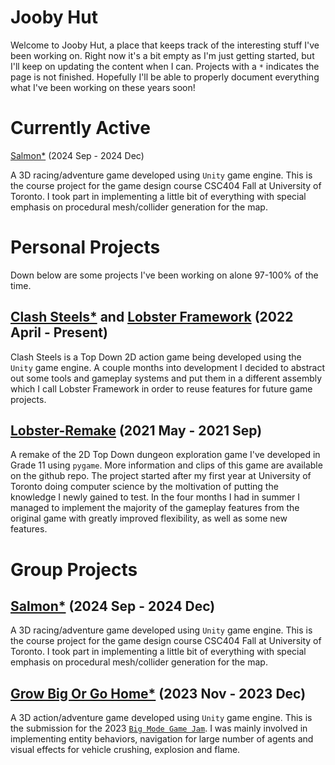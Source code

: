 # Jooby Hut
Welcome to Jooby Hut, a place that keeps track of the interesting stuff I've been working on. Right now it's a bit empty as I'm just getting started, but I'll keep on updating the content when I can. Projects with a `*` indicates the page is not finished. Hopefully I'll be able to properly document everything what I've been working on these years soon!

# Currently Active
[Salmon*](Salmon.md) (2024 Sep - 2024 Dec)

A 3D racing/adventure game developed using `Unity` game engine. This is the course project for the game design course CSC404 Fall at University of Toronto. I took part in implementing a little bit of everything with special emphasis on procedural mesh/collider generation for the map.

# Personal Projects
Down below are some projects I've been working on alone 97-100% of the time. 
## [Clash Steels*](ClashSteels.md) and [Lobster Framework](https://dicespinner.github.io/LobsterFramework/) (2022 April - Present)

Clash Steels is a Top Down 2D action game being developed using the `Unity` game engine. A couple months into development I decided to abstract out some tools and gameplay systems and put them in a different assembly which I call Lobster Framework in order to reuse features for future game projects.

## [Lobster-Remake](LobsterRemake.md) (2021 May - 2021 Sep)
A remake of the 2D Top Down dungeon exploration game I've developed in Grade 11 using `pygame`. More information and clips of this game are available on the github repo. The project started after my first year at University of Toronto doing computer science by the moltivation of putting the knowledge I newly gained to test. In the four months I had in summer I managed to implement the majority of the gameplay features from the original game with greatly improved flexibility, as well as some new features. 

# Group Projects
## [Salmon*](Salmon.md) (2024 Sep - 2024 Dec)

A 3D racing/adventure game developed using `Unity` game engine. This is the course project for the game design course CSC404 Fall at University of Toronto. I took part in implementing a little bit of everything with special emphasis on procedural mesh/collider generation for the map.

## [Grow Big Or Go Home*](https://leyza.itch.io/grow-big-or-go-home) (2023 Nov - 2023 Dec)

A 3D action/adventure game developed using `Unity` game engine. This is the submission for the 2023 [`Big Mode Game Jam`](https://itch.io/jam/bigmode-2023). I was mainly involved in implementing entity behaviors, navigation for large number of agents and visual effects for vehicle crushing, explosion and flame.